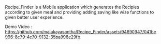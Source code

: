 Recipe_Finder is a Mobile application which generates the Recipies according to given meal and providing adding,saving like wise functions to given better user experience.

Demo Video : https://github.com/malakayasantha/Recipe_Finder/assets/94890947/041be996-8c79-4c70-9132-35ba996e29fb

